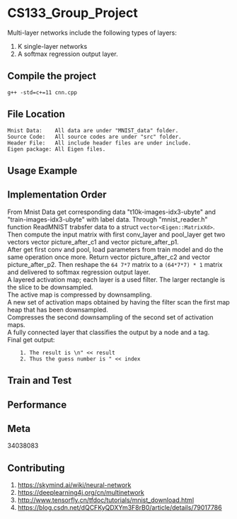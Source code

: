 CS133_Group_Project
===================
Multi-layer networks include the following types of layers:
1. K single-layer networks
2. A softmax regression output layer.

Compile the project
-------------------
    g++ -std=c+=11 cnn.cpp

File Location
-------------------
	Mnist Data:    All data are under "MNIST_data" folder.
	Source Code:   All source codes are under "src" folder.
	Header File:   All include header files are under include.
	Eigen package: All Eigen files.

Usage Example
-------------------

Implementation Order
-----
From Mnist Data get corresponding data "t10k-images-idx3-ubyte" and "train-images-idx3-ubyte" with label data. Through "mnist_reader.h" function ReadMNIST trabsfer data to a struct `vector<Eigen::MatrixXd>`.  
Then compute the input matrix with first conv_layer and pool_layer get two vectors vector<MatrixXd> picture_after_c1 and  vector<MatrixXd> picture_after_p1.  
After get first conv and pool, load parameters from train model and do the same operation once more. 
Return vector<MatrixXd> picture_after_c2 and vector<MatrixXd> picture_after_p2. Then reshape the `64 7*7` matrix to a `(64*7*7) * 1` matrix and delivered to softmax regression output layer.  
A layered activation map; each layer is a used filter. The larger rectangle is the
slice to be downsampled.  
The active map is compressed by downsampling.  
A new set of activation maps obtained by having the filter scan the first map heap
that has been downsampled.  
Compresses the second downsampling of the second set of activation maps.  
A fully connected layer that classifies the output by a node and a tag.  
Final get output:
```
	1. The result is \n" << result 
	2. Thus the guess number is " << index 	
```
 
Train and Test
-------------------

Performance
-------------------

Meta
-------------------
34038083

Contributing
-------------------
1. https://skymind.ai/wiki/neural-network
2. https://deeplearning4j.org/cn/multinetwork
3. http://www.tensorfly.cn/tfdoc/tutorials/mnist_download.html
4. https://blog.csdn.net/dQCFKyQDXYm3F8rB0/article/details/79017786
